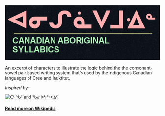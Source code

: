[![Canadian Aboriginal Syllabics](https://raw.githubusercontent.com/eskzsolt/animated-abugida/master/tumblr_inline_p0ojk6zoR01tq3sd6_1280.png "Visit site")](https://eskzsolt.github.io/animated-abugida/)

An excerpt of characters to illustrate the logic behind the the consonant-vowel pair based writing system that's used by the indigenous Canadian languages of Cree and Inuktitut.

*Inspired by:*

[![ᑖᒻ ᔅᑳᑦ and ᖃᓂᐅᔮᖅᐸᐃᑦ](http://img.youtube.com/vi/xW4hI_METac/mqdefault.jpg "ᑖᒻ ᔅᑳᑦ and ᖃᓂᐅᔮᖅᐸᐃᑦ")](https://youtu.be/xW4hI_METac)

#### [Read more on Wikipedia](https://en.wikipedia.org/wiki/Canadian_Aboriginal_syllabics)
